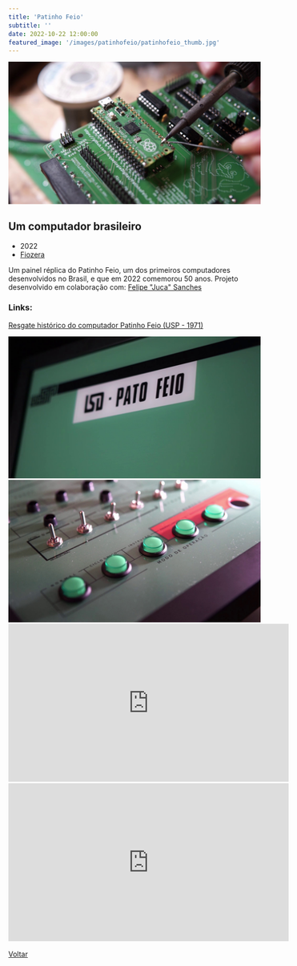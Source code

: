 ```yaml
---
title: 'Patinho Feio'
subtitle: ''
date: 2022-10-22 12:00:00
featured_image: '/images/patinhofeio/patinhofeio_thumb.jpg'
---
```


![](/images/patinhofeio/patinhofeio_01.jpg)

## Um computador brasileiro

* 2022
* [Fiozera](https://fiozera.com.br/)

Um painel réplica do Patinho Feio, um dos primeiros computadores desenvolvidos no Brasil, e que em 2022 comemorou 50 anos.
Projeto desenvolvido em colaboração com:
[Felipe "Juca" Sanches](juca@members.fsf.org)

### Links:

[Resgate histórico do computador Patinho Feio (USP - 1971)](https://forum.fiozera.com.br/t/resgate-historico-do-computador-patinho-feio-usp-1971)

<div class="gallery" data-columns="2">
	<img src="/images/patinhofeio/patinhofeio_02.jpg">
	<img src="/images/patinhofeio/patinhofeio_03.jpg">
</div>

<iframe width="560" height="315" src="https://www.youtube-nocookie.com/embed/YP_hHPiERgw?controls=1&start=5029" frameborder="0" allow="accelerometer; autoplay; clipboard-write; encrypted-media; gyroscope; picture-in-picture" allowfullscreen></iframe>

<iframe width="560" height="315" src="https://www.youtube-nocookie.com/embed/6s4q-xO650k?controls=0" frameborder="0" allow="accelerometer; autoplay; clipboard-write; encrypted-media; gyroscope; picture-in-picture" allowfullscreen></iframe>

<a href='/' class="button button--large">Voltar</a>
